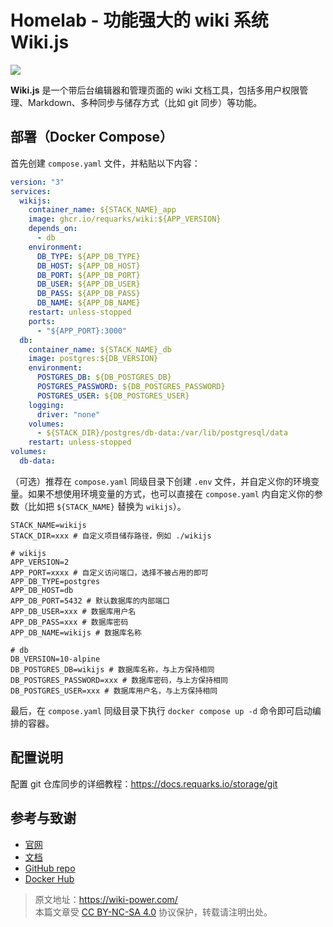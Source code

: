 # Homelab - 功能强大的 wiki 系统 Wiki.js

![](https://img.wiki-power.com/d/wiki-media/img/20230304195348.png)

**Wiki.js** 是一个带后台编辑器和管理页面的 wiki 文档工具，包括多用户权限管理、Markdown、多种同步与储存方式（比如 git 同步）等功能。

## 部署（Docker Compose）

首先创建 `compose.yaml` 文件，并粘贴以下内容：

```yaml title="compose.yaml"
version: "3"
services:
  wikijs:
    container_name: ${STACK_NAME}_app
    image: ghcr.io/requarks/wiki:${APP_VERSION}
    depends_on:
      - db
    environment:
      DB_TYPE: ${APP_DB_TYPE}
      DB_HOST: ${APP_DB_HOST}
      DB_PORT: ${APP_DB_PORT}
      DB_USER: ${APP_DB_USER}
      DB_PASS: ${APP_DB_PASS}
      DB_NAME: ${APP_DB_NAME}
    restart: unless-stopped
    ports:
      - "${APP_PORT}:3000"
  db:
    container_name: ${STACK_NAME}_db
    image: postgres:${DB_VERSION}
    environment:
      POSTGRES_DB: ${DB_POSTGRES_DB}
      POSTGRES_PASSWORD: ${DB_POSTGRES_PASSWORD}
      POSTGRES_USER: ${DB_POSTGRES_USER}
    logging:
      driver: "none"
    volumes:
      - ${STACK_DIR}/postgres/db-data:/var/lib/postgresql/data
    restart: unless-stopped
volumes:
  db-data:
```

（可选）推荐在 `compose.yaml` 同级目录下创建 `.env` 文件，并自定义你的环境变量。如果不想使用环境变量的方式，也可以直接在 `compose.yaml` 内自定义你的参数（比如把 `${STACK_NAME}` 替换为 `wikijs`）。

```dotenv title=".env"
STACK_NAME=wikijs
STACK_DIR=xxx # 自定义项目储存路径，例如 ./wikijs

# wikijs
APP_VERSION=2
APP_PORT=xxxx # 自定义访问端口，选择不被占用的即可
APP_DB_TYPE=postgres
APP_DB_HOST=db
APP_DB_PORT=5432 # 默认数据库的内部端口
APP_DB_USER=xxx # 数据库用户名
APP_DB_PASS=xxx # 数据库密码
APP_DB_NAME=wikijs # 数据库名称

# db
DB_VERSION=10-alpine
DB_POSTGRES_DB=wikijs # 数据库名称，与上方保持相同
DB_POSTGRES_PASSWORD=xxx # 数据库密码，与上方保持相同
DB_POSTGRES_USER=xxx # 数据库用户名，与上方保持相同
```

最后，在 `compose.yaml` 同级目录下执行 `docker compose up -d` 命令即可启动编排的容器。

## 配置说明

配置 git 仓库同步的详细教程：<https://docs.requarks.io/storage/git>

## 参考与致谢

- [官网](https://js.wiki)
- [文档](https://docs.requarks.io/install/docker)
- [GitHub repo](https://github.com/requarks/wiki)
- [Docker Hub](https://hub.docker.com/r/requarks/wiki)

> 原文地址：<https://wiki-power.com/>  
> 本篇文章受 [CC BY-NC-SA 4.0](https://creativecommons.org/licenses/by/4.0/deed.zh) 协议保护，转载请注明出处。
